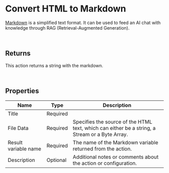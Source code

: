 # Convert HTML to Markdown

[Markdown](https://en.wikipedia.org/wiki/Markdown) is a simplified text format. 
It can be used to feed an AI chat with knowledge through RAG (Retrieval-Augmented Generation).


<br/>

## Returns

This action returns a string with the markdown.

<br/>

## Properties

| Name                 | Type     | Description                                                                                                   |
| -------------------- | -------- | ------------------------------------------------------------------------------------------------------------- |
| Title                | Required |                                                                                                               |
| File Data            | Required | Specifies the source of the HTML text, which can either be a string, a Stream or a Byte Array.                |
| Result variable name | Required | The name of the Markdown variable returned from the action. |
| Description          | Optional | Additional notes or comments about the action or configuration. |

<br/>
